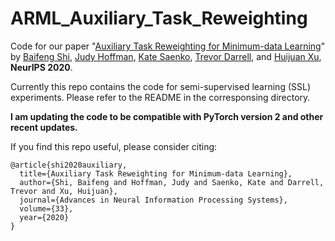 # ARML_Auxiliary_Task_Reweighting
Code for our paper "[Auxiliary Task Reweighting for Minimum-data Learning](https://sites.google.com/view/auxiliary-task-reweighting/home)" by [Baifeng Shi](https://bfshi.github.io), [Judy Hoffman](https://www.cc.gatech.edu/~judy/), [Kate Saenko](http://ai.bu.edu/ksaenko.html), [Trevor Darrell](https://people.eecs.berkeley.edu/~trevor/), and [Huijuan Xu](http://cs-people.bu.edu/hxu/), **NeurIPS 2020**.

Currently this repo contains the code for semi-supervised learning (SSL) experiments. Please refer to the README in the corresponsing directory.

**I am updating the code to be compatible with PyTorch version 2 and other recent updates.**

If you find this repo useful, please consider citing:
```
@article{shi2020auxiliary,
  title={Auxiliary Task Reweighting for Minimum-data Learning},
  author={Shi, Baifeng and Hoffman, Judy and Saenko, Kate and Darrell, Trevor and Xu, Huijuan},
  journal={Advances in Neural Information Processing Systems},
  volume={33},
  year={2020}
}
```
